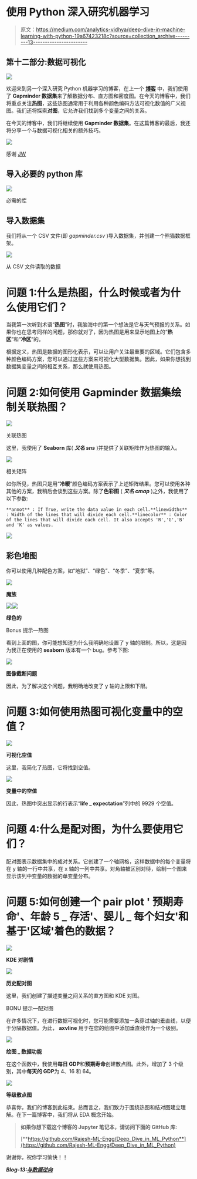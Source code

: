 # 使用 Python 深入研究机器学习

> 原文：<https://medium.com/analytics-vidhya/deep-dive-in-machine-learning-with-python-19a67423218c?source=collection_archive---------13----------------------->

## 第十二部分:数据可视化

![](img/22395d716709951b03508d88a6dc0d2b.png)

欢迎来到另一个深入研究 Python 机器学习的博客，在上一个 [**博客**](/@Rajesh_ML_Engg/deep-dive-in-machine-learning-with-python-a5c1d0c8ed8a) 中，我们使用了 **Gapminder 数据集**来了解数据分布、直方图和密度图。在今天的博客中，我们将重点关注**热图**，这些热图通常用于利用各种颜色编码方法可视化数值的广义视图。我们还将探索**对图**，它允许我们找到多个变量之间的关系。

在今天的博客中，我们将继续使用 **Gapminder 数据集**。在这篇博客的最后，我还将分享一个与数据可视化相关的额外技巧。

![](img/c3b8eda86abbe2a05fc31f2d6954adab.png)

感谢 [JW](https://giphy.com/gifs/johnwick-john-wick-3-parabellum-5zf2M4HgjjWszLd4a5)

## 导入必要的 python 库

![](img/ff2ef8108930bc5d3f8088e560b4038c.png)

必需的库

## 导入数据集

我们将从一个 CSV 文件(即 *gapminder.csv* )导入数据集，并创建一个熊猫数据框架。

![](img/ac5d8b304fcb8020983c8c4f82e64790.png)

从 CSV 文件读取的数据

# 问题 1:什么是热图，什么时候或者为什么使用它们？

当我第一次听到术语“**热图**”时，我脑海中的第一个想法是它与天气预报的关系。如果你也在思考同样的问题，那你就对了，因为热图是用来显示地图上的“**热区**”和“**冷区**”的。

根据定义，热图是数据的图形化表示，可以让用户关注最重要的区域。它们包含多种颜色编码方案，您可以通过这些方案来可视化大型数据集。因此，如果你想找到数据集变量之间的相互关系，那么就使用热图。

# 问题 2:如何使用 Gapminder 数据集绘制关联热图？

![](img/4c8a4c745d832225ef5e5d137948c901.png)

关联热图

这里，我使用了 **Seaborn** 库( ***又名 sns*** )并提供了关联矩阵作为热图的输入。

![](img/68f7a2367e502b39c809901aba8f75ff.png)

相关矩阵

如你所见，热图只是用“**冷暖**”颜色编码方案表示了上述矩阵结果。您可以使用各种其他的方案，我稍后会谈到这些方案。除了**色彩图** ( ***又名 cmap*** )之外，我使用了以下参数:

```
**annot** : If True, write the data value in each cell.**linewidths** : Width of the lines that will divide each cell.**linecolor** : Color of the lines that will divide each cell. It also accepts 'R','G','B' and 'K' as values. 
```

![](img/fde3d3c1ae8c63153443390c9204603c.png)

## 彩色地图

你可以使用几种配色方案，如“地狱”、“绿色”、“冬季”、“夏季”等。

![](img/1ca656f266afbdf38653f42d39ea67b4.png)

**魔族**

![](img/7b676483fd10303762ec7fa8f14ef1d1.png)![](img/efe6f3cf3aa2adf34968bafa06fab745.png)

**绿色的**

Bonus 提示—热图

看到上面的图，你可能想知道为什么我明确地设置了 y 轴的限制。所以，这是因为我正在使用的 **seaborn** 版本有一个 bug。参考下图:

![](img/b9ea849fbf6c48404e4b7d013777d41d.png)

**图像截断问题**

因此，为了解决这个问题，我明确地改变了 y 轴的上限和下限。

# 问题 3:如何使用热图可视化变量中的空值？

![](img/1cdf4df1b92c7486fde657b406a0cfc0.png)

**可视化空值**

这里，我简化了热图，它将找到空值。

![](img/bb11c35aa9d2810ee83097dbc2d3f0ae.png)

**变量中的空值**

因此，热图中突出显示的行表示“**life _ expectation**”列中的 9929 个空值。

# 问题 4:什么是配对图，为什么要使用它们？

配对图表示数据集中的成对关系。它创建了一个轴网格，这样数据中的每个变量将在 y 轴的一行中共享，在 x 轴的一列中共享。对角轴被区别对待，绘制一个图来显示该列中变量的数据的单变量分布。

# 问题 5:如何创建一个 pair plot ' **预期寿命**'、**年龄 5 _ 存活**'、**婴儿 _ 每个妇女**'和基于'**区域**'着色的数据？

![](img/f918c493a0746a26bc94f067d64c10f6.png)

**KDE 对剧情**

![](img/5967044b0f16e1badea1d40a1c5a9781.png)

**历史配对图**

这里，我们创建了描述变量之间关系的直方图和 KDE 对图。

BONU 提示—配对图

在许多情况下，在进行数据可视化时，您可能需要添加一条穿过轴的垂直线，以便于分隔数据值。为此， **axvline** 用于在您的绘图中添加垂直线作为一个级别。

![](img/df51ab3fa57985a6bd605c41da59b4ae.png)

**绘图 _ 数据功能**

在这个函数中，我使用**每日 GDP**和**预期寿命**创建散点图。此外，增加了 3 个级别，其中**每天的 GDP**为 4、16 和 64。

![](img/1ce52cbc7690038312f4cd6fb3dcb602.png)

**等级散点图**

恭喜你，我们的博客到此结束。总而言之，我们致力于围绕热图和结对图建立理解。在下一篇博客中，我们将从 EDA 概念开始。

> **如果你想下载这个博客的 Jupyter 笔记本，请访问下面的 GitHub 库:**
> 
> [**https://github.com/Rajesh-ML-Engg/Deep_Dive_in_ML_Python**](https://github.com/Rajesh-ML-Engg/Deep_Dive_in_ML_Python)

谢谢你，祝你学习愉快！！

***Blog-13:***[***与数据逆向***](/@Rajesh_ML_Engg/deep-dive-in-machine-learning-with-python-64bcbe0b1b40)